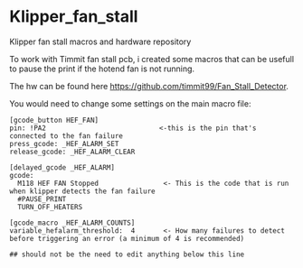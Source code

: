 # Klipper_fan_stall
Klipper fan stall macros and hardware repository

To work with Timmit fan stall pcb, i created some macros that can be usefull to pause the print if the hotend fan is not running.

The hw can be found here https://github.com/timmit99/Fan_Stall_Detector.

You would need to change some settings on the main macro file:
```
[gcode_button HEF_FAN]
pin: !PA2                            <-this is the pin that's connected to the fan failure
press_gcode: _HEF_ALARM_SET
release_gcode: _HEF_ALARM_CLEAR

[delayed_gcode _HEF_ALARM]
gcode:
  M118 HEF FAN Stopped                <- This is the code that is run when klipper detects the fan failure
  #PAUSE_PRINT
  TURN_OFF_HEATERS

[gcode_macro _HEF_ALARM_COUNTS]
variable_hefalarm_threshold:  4       <- How many failures to detect before triggering an error (a minimum of 4 is recommended)

## should not be the need to edit anything below this line
```
